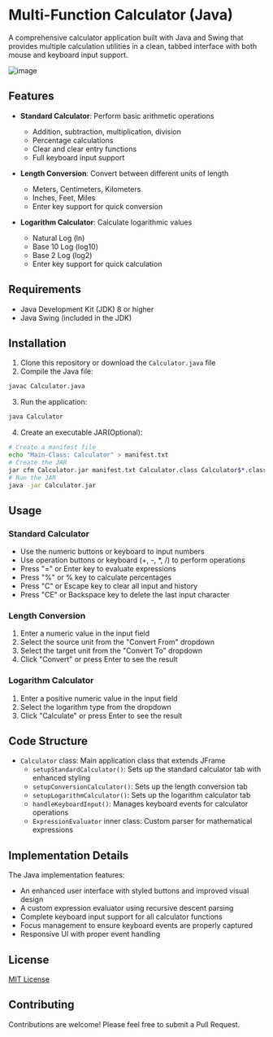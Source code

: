 # Multi-Function Calculator (Java)

A comprehensive calculator application built with Java and Swing that provides multiple calculation utilities in a clean, tabbed interface with both mouse and keyboard input support.

![image](https://github.com/user-attachments/assets/4b9415f7-4be2-49a8-94ea-2bfe677612a8)


## Features

- **Standard Calculator**: Perform basic arithmetic operations
  - Addition, subtraction, multiplication, division
  - Percentage calculations
  - Clear and clear entry functions
  - Full keyboard input support
  
- **Length Conversion**: Convert between different units of length
  - Meters, Centimeters, Kilometers
  - Inches, Feet, Miles
  - Enter key support for quick conversion
  
- **Logarithm Calculator**: Calculate logarithmic values
  - Natural Log (ln)
  - Base 10 Log (log10)
  - Base 2 Log (log2)
  - Enter key support for quick calculation

## Requirements

- Java Development Kit (JDK) 8 or higher
- Java Swing (included in the JDK)

## Installation

1. Clone this repository or download the `Calculator.java` file
2. Compile the Java file:

```bash
javac Calculator.java
```

3. Run the application:

```bash
java Calculator
```

4. Create an executable JAR(Optional):
```bash
# Create a manifest file
echo "Main-Class: Calculator" > manifest.txt
# Create the JAR
jar cfm Calculator.jar manifest.txt Calculator.class Calculator$*.class
# Run the JAR
java -jar Calculator.jar
```

## Usage

### Standard Calculator
- Use the numeric buttons or keyboard to input numbers
- Use operation buttons or keyboard (+, -, *, /) to perform operations
- Press "=" or Enter key to evaluate expressions
- Press "%" or % key to calculate percentages
- Press "C" or Escape key to clear all input and history
- Press "CE" or Backspace key to delete the last input character

### Length Conversion
1. Enter a numeric value in the input field
2. Select the source unit from the "Convert From" dropdown
3. Select the target unit from the "Convert To" dropdown
4. Click "Convert" or press Enter to see the result

### Logarithm Calculator
1. Enter a positive numeric value in the input field
2. Select the logarithm type from the dropdown
3. Click "Calculate" or press Enter to see the result

## Code Structure

- `Calculator` class: Main application class that extends JFrame
  - `setupStandardCalculator()`: Sets up the standard calculator tab with enhanced styling
  - `setupConversionCalculator()`: Sets up the length conversion tab
  - `setupLogarithmCalculator()`: Sets up the logarithm calculator tab
  - `handleKeyboardInput()`: Manages keyboard events for calculator operations
  - `ExpressionEvaluator` inner class: Custom parser for mathematical expressions

## Implementation Details

The Java implementation features:
- An enhanced user interface with styled buttons and improved visual design
- A custom expression evaluator using recursive descent parsing
- Complete keyboard input support for all calculator functions
- Focus management to ensure keyboard events are properly captured
- Responsive UI with proper event handling

## License

[MIT License](LICENSE)

## Contributing

Contributions are welcome! Please feel free to submit a Pull Request.

